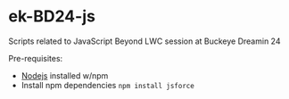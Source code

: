 # ek-BD24-js
Scripts related to JavaScript Beyond LWC session at Buckeye Dreamin 24

Pre-requisites:
  - [Nodejs](https://nodejs.org/en) installed w/npm
  - Install npm dependencies
    ```npm install jsforce```
